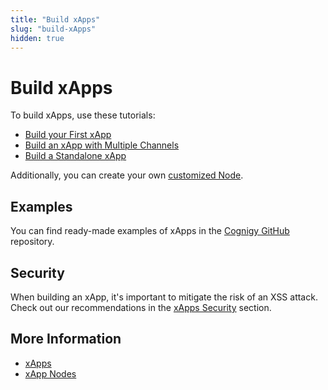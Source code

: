 ```yaml
---
title: "Build xApps"
slug: "build-xApps"
hidden: true
---
```


# Build xApps

To build xApps, use these tutorials:

- [Build your First xApp](first-xApp.md)
- [Build an xApp with Multiple Channels](xApp-with-multi-channels.md)
- [Build a Standalone xApp](standalone-xApp.md)

Additionally, you can create your own [customized Node](custom-xApp-node.md).

## Examples

You can find ready-made examples of xApps in the [Cognigy GitHub](https://github.com/Cognigy/xApps/tree/main) repository.

## Security

When building an xApp, it's important to mitigate the risk of an XSS attack. Check out our recommendations in the [xApps Security](../security/secure-xApp-from-xss.md) section.

## More Information

- [xApps](overview.md)
- [xApp Nodes](../../nodes/xApp/overview.md)